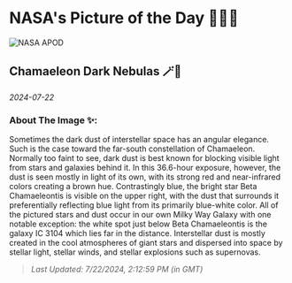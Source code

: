 
# NASA's Picture of the Day 🧑‍🚀💫

  ![NASA APOD](https://apod.nasa.gov/apod/image/2407/VeeChamaeleon_Lee_6098.jpg)
  
  ## Chamaeleon Dark Nebulas 🪄🌌
  
  _2024-07-22_
  
  ### About The Image ✨: 
  
  Sometimes the dark dust of interstellar space has an angular elegance.  Such is the case toward the far-south constellation of Chamaeleon. Normally too faint to see, dark dust is best known for blocking visible light from stars and galaxies behind it. In this 36.6-hour exposure, however, the dust is seen mostly in light of its own, with its strong red and near-infrared colors creating a brown hue. Contrastingly blue, the bright star Beta Chamaeleontis is visible on the upper right, with the dust that surrounds it preferentially reflecting blue light from its primarily blue-white color.  All of the pictured stars and dust occur in our own Milky Way Galaxy with one notable exception: the white spot just below Beta Chamaeleontis is the galaxy IC 3104 which lies far in the distance.  Interstellar dust is mostly created in the cool atmospheres of giant stars and dispersed into space by stellar light, stellar winds, and stellar explosions such as supernovas.
  
  
  
  > _Last Updated: 7/22/2024, 2:12:59 PM (in GMT)_
  